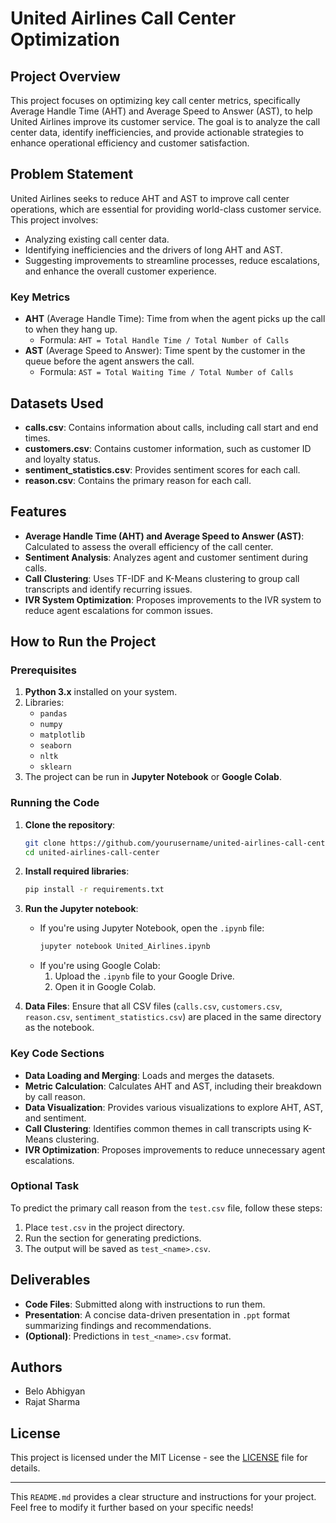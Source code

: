 
# United Airlines Call Center Optimization

## Project Overview

This project focuses on optimizing key call center metrics, specifically Average Handle Time (AHT) and Average Speed to Answer (AST), to help United Airlines improve its customer service. The goal is to analyze the call center data, identify inefficiencies, and provide actionable strategies to enhance operational efficiency and customer satisfaction.

## Problem Statement

United Airlines seeks to reduce AHT and AST to improve call center operations, which are essential for providing world-class customer service. This project involves:
- Analyzing existing call center data.
- Identifying inefficiencies and the drivers of long AHT and AST.
- Suggesting improvements to streamline processes, reduce escalations, and enhance the overall customer experience.

### Key Metrics
- **AHT** (Average Handle Time): Time from when the agent picks up the call to when they hang up.
  - Formula: `AHT = Total Handle Time / Total Number of Calls`
- **AST** (Average Speed to Answer): Time spent by the customer in the queue before the agent answers the call.
  - Formula: `AST = Total Waiting Time / Total Number of Calls`

## Datasets Used
- **calls.csv**: Contains information about calls, including call start and end times.
- **customers.csv**: Contains customer information, such as customer ID and loyalty status.
- **sentiment_statistics.csv**: Provides sentiment scores for each call.
- **reason.csv**: Contains the primary reason for each call.

## Features
- **Average Handle Time (AHT) and Average Speed to Answer (AST)**: Calculated to assess the overall efficiency of the call center.
- **Sentiment Analysis**: Analyzes agent and customer sentiment during calls.
- **Call Clustering**: Uses TF-IDF and K-Means clustering to group call transcripts and identify recurring issues.
- **IVR System Optimization**: Proposes improvements to the IVR system to reduce agent escalations for common issues.

## How to Run the Project

### Prerequisites
1. **Python 3.x** installed on your system.
2. Libraries:
   - `pandas`
   - `numpy`
   - `matplotlib`
   - `seaborn`
   - `nltk`
   - `sklearn`
3. The project can be run in **Jupyter Notebook** or **Google Colab**.

### Running the Code

1. **Clone the repository**:
   ```bash
   git clone https://github.com/yourusername/united-airlines-call-center.git
   cd united-airlines-call-center
   ```

2. **Install required libraries**:
   ```bash
   pip install -r requirements.txt
   ```

3. **Run the Jupyter notebook**:
   - If you're using Jupyter Notebook, open the `.ipynb` file:
     ```bash
     jupyter notebook United_Airlines.ipynb
     ```
   - If you're using Google Colab:
     1. Upload the `.ipynb` file to your Google Drive.
     2. Open it in Google Colab.

4. **Data Files**:
   Ensure that all CSV files (`calls.csv`, `customers.csv`, `reason.csv`, `sentiment_statistics.csv`) are placed in the same directory as the notebook.

### Key Code Sections

- **Data Loading and Merging**: Loads and merges the datasets.
- **Metric Calculation**: Calculates AHT and AST, including their breakdown by call reason.
- **Data Visualization**: Provides various visualizations to explore AHT, AST, and sentiment.
- **Call Clustering**: Identifies common themes in call transcripts using K-Means clustering.
- **IVR Optimization**: Proposes improvements to reduce unnecessary agent escalations.

### Optional Task
To predict the primary call reason from the `test.csv` file, follow these steps:
1. Place `test.csv` in the project directory.
2. Run the section for generating predictions.
3. The output will be saved as `test_<name>.csv`.

## Deliverables

- **Code Files**: Submitted along with instructions to run them.
- **Presentation**: A concise data-driven presentation in `.ppt` format summarizing findings and recommendations.
- **(Optional)**: Predictions in `test_<name>.csv` format.

## Authors

- Belo Abhigyan
- Rajat Sharma

## License
This project is licensed under the MIT License - see the [LICENSE](LICENSE) file for details.

---

This `README.md` provides a clear structure and instructions for your project. Feel free to modify it further based on your specific needs!

